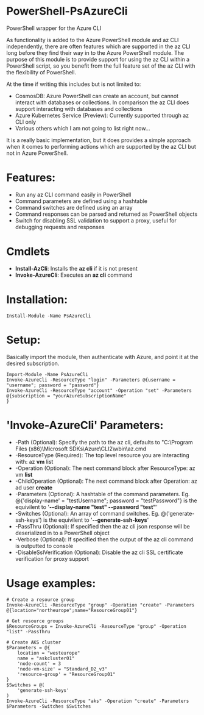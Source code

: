 # PowerShell-PsAzureCli
PowerShell wrapper for the Azure CLI

As functionality is added to the Azure PowerShell module and az CLI independently, there are often features which are supported in the az CLI long before they find their way in to the Azure PowerShell module. The purpose of this module is to provide support for using the az CLI within a PowerShell script, so you benefit from the full feature set of the az CLI with the flexibility of PowerShell.

At the time if writing this includes but is not limited to:
 * CosmosDB: Azure PowerShell can create an account, but cannot interact with databases or collections. In comparison the az CLI does support interacting with databases and collections 
 * Azure Kubernetes Service (Preview): Currently supported through az CLI only
 * Various others which I am not going to list right now...

It is a really basic implementation, but  it does provides a simple approach when it comes to performing actions which are supported by the az CLI but not in Azure PowerShell. 

# Features:
* Run any az CLI command easily in PowerShell
* Command parameters are defined using a hashtable
* Command switches are defined using an array
* Command responses can be parsed and returned as PowerShell objects
* Switch for disabling SSL validation to support a proxy, useful for debugging requests and responses

# Cmdlets
* **Install-AzCli**: Installs the **az cli** if it is not present
* **Invoke-AzureCli**: Executes an **az cli** command

# Installation:
```
Install-Module -Name PsAzureCli
```

# Setup:

Basically import the module, then authenticate with Azure, and point it at the desired subscription.
```
Import-Module -Name PsAzureCli
Invoke-AzureCli -ResourceType "login" -Parameters @{username = "username"; password = "password"}
Invoke-AzureCli -ResourceType "account" -Operation "set" -Parameters @{subscription = "yourAzureSubscriptionName"
}
```

# 'Invoke-AzureCli' Parameters:

* -Path (Optional): Specify the path to the az cli, defaults to "C:\Program Files (x86)\Microsoft SDKs\Azure\CLI2\wbin\az.cmd
* -ResourceType (Required): The top level resource you are interacting with: az **vm** list
* -Operation (Optional): The next command block after ResourceType: az vm **list**
* -ChildOperation (Optional): The next command block after Operation: az ad user **create**
* -Parameters (Optional): A hashtable of the command parameters. Eg. @{'display-name' = "testUsername"; password = "testPassword"} is the equivilent to '**--display-name "test" --password "test"**'
* -Switches (Optional): An array of command switches. Eg. @('generate-ssh-keys') is the equivilent to '**--generate-ssh-keys**'
* -PassThru (Optional): If specified then the az cli json response will be deserialized in to a PowerShell object
* -Verbose (Optional): If specified then the output of the az cli command is outputted to console
* -DisableSslVerification (Optional): Disable the az cli SSL certificate verification for proxy support

# Usage examples:
```
# Create a resource group
Invoke-AzureCli -ResourceType "group" -Operation "create" -Parameters @{location="northeurope";name="ResourceGroup01"}

# Get resource groups
$ResourceGroups = Invoke-AzureCli -ResourceType "group" -Operation "list" -PassThru

# Create AKS cluster
$Parameters = @{
    location = "westeurope"
    name = "askcluster01"
    'node-count' = 3
    'node-vm-size' = "Standard_D2_v3"
    'resource-group' = "ResourceGroup01"
}
$Switches = @(
    'generate-ssh-keys'
)
Invoke-AzureCli -ResourceType "aks" -Operation "create" -Parameters $Parameters -Switches $Switches
```






